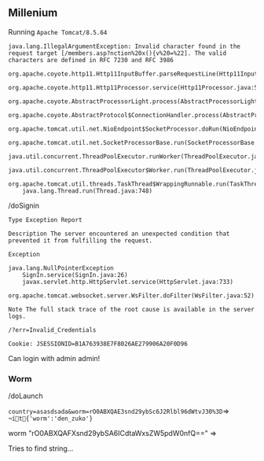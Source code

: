 ## Millenium

Running `Apache Tomcat/8.5.64`

```
java.lang.IllegalArgumentException: Invalid character found in the request target [/members.asp?nction%20x(){v%20=%22]. The valid characters are defined in RFC 7230 and RFC 3986
	org.apache.coyote.http11.Http11InputBuffer.parseRequestLine(Http11InputBuffer.java:504)
	org.apache.coyote.http11.Http11Processor.service(Http11Processor.java:503)
	org.apache.coyote.AbstractProcessorLight.process(AbstractProcessorLight.java:65)
	org.apache.coyote.AbstractProtocol$ConnectionHandler.process(AbstractProtocol.java:831)
	org.apache.tomcat.util.net.NioEndpoint$SocketProcessor.doRun(NioEndpoint.java:1629)
	org.apache.tomcat.util.net.SocketProcessorBase.run(SocketProcessorBase.java:49)
	java.util.concurrent.ThreadPoolExecutor.runWorker(ThreadPoolExecutor.java:1149)
	java.util.concurrent.ThreadPoolExecutor$Worker.run(ThreadPoolExecutor.java:624)
	org.apache.tomcat.util.threads.TaskThread$WrappingRunnable.run(TaskThread.java:61)
	java.lang.Thread.run(Thread.java:748)
```

/doSignin

```
Type Exception Report

Description The server encountered an unexpected condition that prevented it from fulfilling the request.

Exception

java.lang.NullPointerException
	SignIn.service(SignIn.java:26)
	javax.servlet.http.HttpServlet.service(HttpServlet.java:733)
	org.apache.tomcat.websocket.server.WsFilter.doFilter(WsFilter.java:52)

Note The full stack trace of the root cause is available in the server logs.
```

`/?err=Invalid_Credentials`

`Cookie: JSESSIONID=B1A763938E7F8026AE279906A20F0D96`

Can login with admin admin!

### Worm

/doLaunch

`country=asasdsada&worm=rO0ABXQAE3snd29ybSc6J2Rlbl96dWtvJ30%3D`=> `¬í t {'worm':'den_zuko'}`

worm	"rO0ABXQAFXsnd29ybSA6ICdtaWxsZW5pdW0nfQ==" => 

Tries to find string...